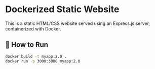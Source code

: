 # Dockerized Static Website

This is a static HTML/CSS website served using an Express.js server, containerized with Docker.

## 🚀 How to Run

```bash
docker build -t myapp:2.0 .
docker run -p 3000:3000 myapp:2.0
```
